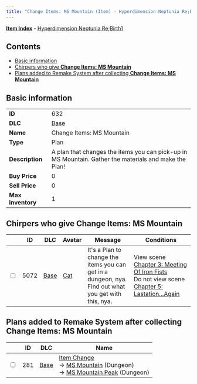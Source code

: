 ```yaml
---
title: "Change Items: MS Mountain (Item) - Hyperdimension Neptunia Re;Birth1"
---
```


[**Item Index**](/neptunia/rb1/item/index.html) - [Hyperdimension Neptunia Re;Birth1](/neptunia/rb1)

## Contents

- [Basic information](#basic-information)
- [Chirpers who give **Change Items: MS Mountain**](#chirpers-who-give-change-items-ms-mountain)
- [Plans added to Remake System after collecting **Change Items: MS Mountain**](#plans-added-to-remake-system-after-collecting-change-items-ms-mountain)

## Basic information

|   |   |
| -- | -- |
| **ID** | 632 |
| **DLC** | [Base](/neptunia/rb1/dlc/1-base.html) |
| **Name** | Change Items: MS Mountain |
| **Type** | Plan |
| **Description** | A plan that changes the items you can pick-up in MS Mountain. Gather the materials and make the Plan! |
| **Buy Price** | 0 |
| **Sell Price** | 0 |
| **Max inventory** | 1 |

## Chirpers who give **Change Items: MS Mountain**

|    | ID | DLC | Avatar | Message | Conditions |
| -- | -- | --- | ------ | ------- | ---------- |
| <input type="checkbox" id="rb1-chirper-event-1-5072" class="trackbox" /> | 5072 | [Base](/neptunia/rb1/dlc/1-base.html) | [Cat](/neptunia/rb1/avatar/1-226-cat.html) | It's a Plan to change the items you can get in a dungeon, nya.<br />Find out what you get with this, nya. | View scene [Chapter 3: Meeting Of Iron Fists](/neptunia/rb1/scene/1-303-chapter-3-meeting-of-iron-fists.html)<br />Do not view scene [Chapter 5: Lastation...Again](/neptunia/rb1/scene/1-501-chapter-5-lastation-again.html) |

## Plans added to Remake System after collecting **Change Items: MS Mountain**

|    | ID | DLC | Name |
| -- | -- | --- | ---- |
| <input type="checkbox" id="rb1-remake-1-281" class="trackbox" /> | 281 | [Base](/neptunia/rb1/dlc/1-base.html) | [Item Change](/neptunia/rb1/remake/1-281-item-change.html)<br />→ [MS Mountain](/neptunia/rb1/dungeon/1-8-ms-mountain.html) (Dungeon)<br />→ [MS Mountain Peak](/neptunia/rb1/dungeon/1-26-ms-mountain-peak.html) (Dungeon) |